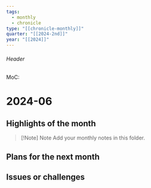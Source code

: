 ```yaml
---
tags:
  - monthly
  - chronicle
type: "[[chronicle-monthly]]"
quarter: "[[2024-2nd]]"
year: "[[2024]]"
---
```

###### Header
MoC: 
# 2024-06

## Highlights of the month

>[!Note] Note
>Add your monthly notes in this folder.

## Plans for the next month



## Issues or challenges